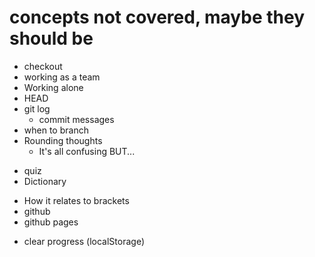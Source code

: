 # concepts not covered, maybe they should be

- checkout
- working as a team
- Working alone
- HEAD
- git log
  - commit messages
- when to branch
- Rounding thoughts
  - It's all confusing BUT...

* quiz
* Dictionary

- How it relates to brackets
- github
- github pages

* clear progress (localStorage)
